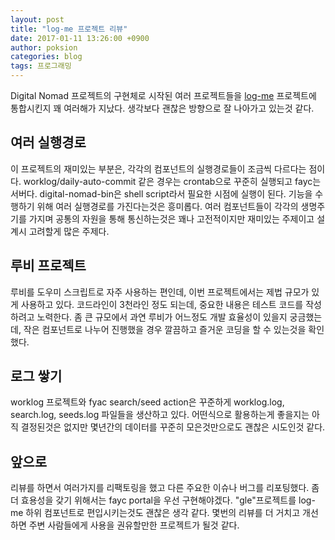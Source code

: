 ```yaml
---
layout: post
title: "log-me 프로젝트 리뷰"
date: 2017-01-11 13:26:00 +0900
author: poksion
categories: blog
tags: 프로그래밍
---
```


Digital Nomad 프로젝트의 구현체로 시작된 여러 프로젝트들을 [log-me](https://github.com/poksion/log-me) 프로젝트에 통합시킨지 꽤 여러해가 지났다. 생각보다 괜찮은 방향으로 잘 나아가고 있는것 같다.

여러 실행경로
----------

이 프로젝트의 재미있는 부분은, 각각의 컴포넌트의 실행경로들이 조금씩 다르다는 점이다. worklog/daily-auto-commit 같은 경우는 crontab으로 꾸준히 실행되고 fayc는 서버다. digital-nomad-bin은 shell script라서 필요한 시점에 실행이 된다. 기능을 수행하기 위해 여러 실행경로를 가진다는것은 흥미롭다. 여러 컴포넌트들이 각각의 생명주기를 가지며 공통의 자원을 통해 통신하는것은 꽤나 고전적이지만 재미있는 주제이고 설계시 고려할게 많은 주제다.

루비 프로젝트
-----------

루비를 도우미 스크립트로 자주 사용하는 편인데, 이번 프로젝트에서는 제법 규모가 있게 사용하고 있다. 코드라인이 3천라인 정도 되는데, 중요한 내용은 테스트 코드를 작성하려고 노력한다. 좀 큰 규모에서 과연 루비가 어느정도 개발 효율성이 있을지 궁금했는데, 작은 컴포넌트로 나누어 진행했을 경우 깔끔하고 즐거운 코딩을 할 수 있는것을 확인했다.

로그 쌓기
--------

worklog 프로젝트와 fyac search/seed action은 꾸준하게 worklog.log, search.log, seeds.log 파일들을 생산하고 있다. 어떤식으로 활용하는게 좋을지는 아직 결정된것은 없지만 몇년간의 데이터를 꾸준히 모은것만으로도 괜찮은 시도인것 같다.

앞으로
-----

리뷰를 하면서 여러가지를 리팩토링을 했고 다른 주요한 이슈나 버그를 리포팅했다. 좀더 효용성을 갖기 위해서는 fayc portal을 우선 구현해야겠다. "gle"프로젝트를 log-me 하위 컴포넌트로 편입시키는것도 괜찮은 생각 같다. 몇번의 리뷰를 더 거치고 개선하면 주변 사람들에게 사용을 권유할만한 프로젝트가 될것 같다.

